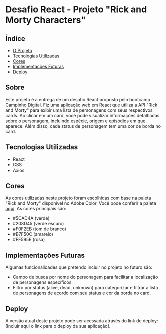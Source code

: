 # Desafio React - Projeto "Rick and Morty Characters"

## Índice
- [O Projeto](#o-projeto)
- [Tecnologias Utilizadas](#tecnologias-utilizadas)
- [Cores](#cores)
- [Implementações Futuras](#implementacoes-futuras)
- [Deploy](#deploy)

## Sobre
Este projeto é a entrega de um desafio React proposto pelo bootcamp Campinho Digital. Fiz uma aplicação web em React que utiliza a API "Rick and Morty" para exibir uma lista de personagens com seus respectivos cards. Ao clicar em um card, você pode visualizar informações detalhadas sobre o personagem, incluindo espécie, origem e episódios em que aparece. Além disso, cada status de personagem tem uma cor de borda no card.

## Tecnologias Utilizadas
- React
- CSS
- Axios

## Cores
As cores utilizadas neste projeto foram escolhidas com base na paleta "Rick and Morty" disponível no Adobe Color. Você pode conferir a paleta [aqui](https://color.adobe.com/search?q=rick%20and%20morty). As cores principais são:
- #5CAD4A (verde)
- #208D45 (verde escuro)
- #F0F2EB (tom de branco)
- #B7F50C (amarelo)
- #FF595E (rosa)

## Implementações Futuras
Algumas funcionalidades que pretendo incluir no projeto no futuro são:
- Campo de busca por nome do personagem para facilitar a localização de personagens específicos.
- Filtro por status (alive, dead, unknown) para categorizar e filtrar a lista de personagens de acordo com seu status e cor da borda no card.

## Deploy
A versão atual deste projeto pode ser acessada através do link de deploy: [Incluir aqui o link para o deploy da sua aplicação].
